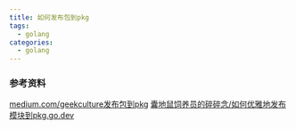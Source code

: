 ```yaml
---
title: 如何发布包到pkg
tags:
  - golang
categories:
  - golang
---
```



### 参考资料

[medium.com/geekculture发布包到pkg](https://medium.com/geekculture/release-your-go-package-on-pkg-go-dev-886ec42fbc77)
[囊地鼠饲养员的碎碎念/如何优雅地发布模块到pkg.go.dev](https://blog.golang.im/how-to-release-go-module/)